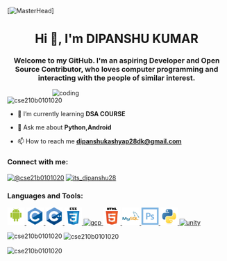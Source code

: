 [![MasterHead](https://imgs.search.brave.com/0fC9jHAhEwF05S0siUaP-rnF9q8_8caYJkvY-YzEXAs/rs:fit:960:425:1/g:ce/aHR0cHM6Ly9sYWJz/LmpkbWRpZ2l0YWwu/Y28vd3AtY29udGVu/dC91cGxvYWRzL3Np/dGVzLzQvMjAxNi8w/Mi9naXRodWItYmFu/bmVyLnBuZw)]
<h1 align="center">Hi 👋, I'm DIPANSHU KUMAR</h1>
<h3 align="center">Welcome to my GitHub. I'm an aspiring Developer and Open Source Contributor, who loves computer programming and interacting with the people of similar interest.</h3>
<img align="right" alt="coding" width="400" src="https://imgs.search.brave.com/cTWvsKv2Fc7C5UDE5anDrCErBLMupkD9BAQQL3XPTBM/rs:fit:800:600:1/g:ce/aHR0cHM6Ly9jZG4u/ZHJpYmJibGUuY29t/L3VzZXJzLzEwNTk1/ODMvc2NyZWVuc2hv/dHMvNDE3MTM2Ny9j/b2RpbmctZnJlYWsu/Z2lm.gif">

<p align="left"> <img src="https://komarev.com/ghpvc/?username=cse210b0101020&label=Profile%20views&color=0e75b6&style=flat" alt="cse210b0101020" /> </p>

- 🌱 I’m currently learning **DSA COURSE**

- 💬 Ask me about **Python,Android**

- 📫 How to reach me **dipanshukashyap28dk@gmail.com**

<h3 align="left">Connect with me:</h3>
<p align="left">
<a href="https://codepen.io/@cse21b0101020" target="blank"><img align="center" src="https://raw.githubusercontent.com/rahuldkjain/github-profile-readme-generator/master/src/images/icons/Social/codepen.svg" alt="@cse21b0101020" height="30" width="40" /></a>
<a href="https://instagram.com/its_dipanshu28" target="blank"><img align="center" src="https://raw.githubusercontent.com/rahuldkjain/github-profile-readme-generator/master/src/images/icons/Social/instagram.svg" alt="its_dipanshu28" height="30" width="40" /></a>
</p>

<h3 align="left">Languages and Tools:</h3>
<p align="left"> <a href="https://developer.android.com" target="_blank" rel="noreferrer"> <img src="https://raw.githubusercontent.com/devicons/devicon/master/icons/android/android-original-wordmark.svg" alt="android" width="40" height="40"/> </a> <a href="https://www.cprogramming.com/" target="_blank" rel="noreferrer"> <img src="https://raw.githubusercontent.com/devicons/devicon/master/icons/c/c-original.svg" alt="c" width="40" height="40"/> </a> <a href="https://www.w3schools.com/cpp/" target="_blank" rel="noreferrer"> <img src="https://raw.githubusercontent.com/devicons/devicon/master/icons/cplusplus/cplusplus-original.svg" alt="cplusplus" width="40" height="40"/> </a> <a href="https://www.w3schools.com/css/" target="_blank" rel="noreferrer"> <img src="https://raw.githubusercontent.com/devicons/devicon/master/icons/css3/css3-original-wordmark.svg" alt="css3" width="40" height="40"/> </a> <a href="https://cloud.google.com" target="_blank" rel="noreferrer"> <img src="https://www.vectorlogo.zone/logos/google_cloud/google_cloud-icon.svg" alt="gcp" width="40" height="40"/> </a> <a href="https://www.w3.org/html/" target="_blank" rel="noreferrer"> <img src="https://raw.githubusercontent.com/devicons/devicon/master/icons/html5/html5-original-wordmark.svg" alt="html5" width="40" height="40"/> </a> <a href="https://www.mysql.com/" target="_blank" rel="noreferrer"> <img src="https://raw.githubusercontent.com/devicons/devicon/master/icons/mysql/mysql-original-wordmark.svg" alt="mysql" width="40" height="40"/> </a> <a href="https://www.photoshop.com/en" target="_blank" rel="noreferrer"> <img src="https://raw.githubusercontent.com/devicons/devicon/master/icons/photoshop/photoshop-line.svg" alt="photoshop" width="40" height="40"/> </a> <a href="https://www.python.org" target="_blank" rel="noreferrer"> <img src="https://raw.githubusercontent.com/devicons/devicon/master/icons/python/python-original.svg" alt="python" width="40" height="40"/> </a> <a href="https://unity.com/" target="_blank" rel="noreferrer"> <img src="https://www.vectorlogo.zone/logos/unity3d/unity3d-icon.svg" alt="unity" width="40" height="40"/> </a> </p>

<p><img align="left" src="https://github-readme-stats.vercel.app/api/top-langs?username=cse210b0101020&show_icons=true&locale=en&layout=compact" alt="cse210b0101020" /></p>

<p>&nbsp;<img align="center" src="https://github-readme-stats.vercel.app/api?username=cse210b0101020&show_icons=true&locale=en" alt="cse210b0101020" /></p>

<p><img align="center" src="https://github-readme-streak-stats.herokuapp.com/?user=cse210b0101020&" alt="cse210b0101020" /></p>

